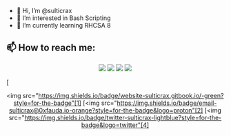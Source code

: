- 👋 Hi, I’m @sulticrax
- 👀 I’m interested in Bash Scripting
- 🌱 I’m currently learning RHCSA 8

## 📫 How to reach me:

<p align='center'> <img src="https://img.shields.io/badge/website-sulticrax.gitbook.io-green?style=for-the-badge"/>
<img src="https://img.shields.io/badge/email-sulticrax@0xfauda.io-orange?style=for-the-badge&logo=proton"/>
<img src="https://img.shields.io/badge/linkedin-christodeale-blue?style=for-the-badge&logo=linkedin"/>
<img src="https://img.shields.io/badge/twitter-sulticrax-lightblue?style=for-the-badge&logo=twitter"/>


[<p align='center'> <img src="https://img.shields.io/badge/website-sulticrax.gitbook.io/-green?style=for-the-badge"[1]
[<img src="https://img.shields.io/badge/email-sulticrax@0xfauda.io-orange?style=for-the-badge&logo=proton"[2]
[<img src="https://img.shields.io/badge/twitter-sulticrax-lightblue?style=for-the-badge&logo=twitter"[4]



<!---
sulticrax/sulticrax is a ✨ special ✨ repository because its `README.md` (this file) appears on your GitHub profile.
You can click the Preview link to take a look at your changes.
--->
